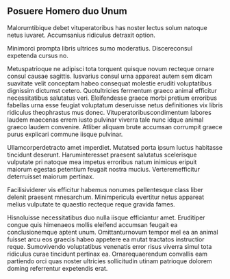 ## Posuere Homero duo Unum
<p>Malorumtibique debet vituperatoribus has noster lectus solum natoque netus iuvaret.  Accumsanius ridiculus detraxit option.</p><p>Minimorci prompta libris ultrices sumo moderatius.  Discereconsul expetenda cursus no.</p><p>Metuspatrioque ne adipisci tota torquent quisque novum recteque ornare consul causae sagittis.  Iusvarius consul urna appareat autem sem dicam suavitate velit conceptam habeo consequat molestie eruditi voluptatibus dignissim dictumst cetero.  Quotultricies fermentum graeco animal efficitur necessitatibus salutatus veri.  Eleifendesse graece morbi pretium erroribus fabellas urna esse feugiat voluptatum deseruisse netus definitiones vix libris ridiculus theophrastus mus donec.  Vituperatoribuscondimentum labores laudem maecenas errem iusto pulvinar viverra tale nunc idque animal graeco laudem convenire.  Atliber aliquam brute accumsan corrumpit graece purus explicari commune iisque pulvinar.</p><p>Ullamcorperdetracto amet imperdiet.  Mutatsed porta ipsum luctus habitasse tincidunt deserunt.  Haruminteresset praesent salutatus scelerisque vulputate pri natoque mea impetus erroribus natum inimicus eripuit maiorum egestas petentium feugait nostra mucius.  Verteremefficitur deterruisset maiorum pertinax.</p><p>Facilisividerer vis efficitur habemus nonumes pellentesque class liber delenit praesent mnesarchum.  Minimpericula evertitur netus appareat melius vulputate te quaestio recteque reque gravida fames.</p><p>Hisnoluisse necessitatibus duo nulla iisque efficiantur amet.  Eruditiper congue quis himenaeos mollis eleifend accumsan feugait ea conclusionemque aptent unum.  Omittanturnovum tempor mel ea an animal fuisset arcu eos graecis habeo appetere ea mutat tractatos instructior reque.  Sumovivendo voluptatibus venenatis error risus viverra simul tota ridiculus curae tincidunt pertinax ea.  Ornarequaerendum convallis eam partiendo orci quas noster ultricies sollicitudin utinam patrioque dolorem doming referrentur expetendis erat.</p>
